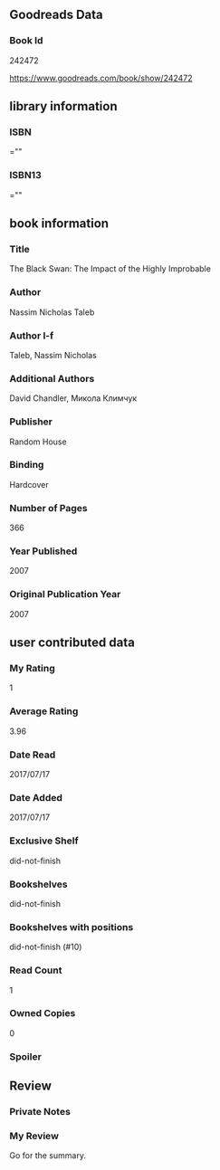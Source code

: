 <!-- This template shows how to bulk convert all columns of data into one markdown file -->
<!-- caveat: KeyError if there's a mismatch. Empty values output nothing -->

## Goodreads Data

### Book Id 

242472

https://www.goodreads.com/book/show/242472

## library information

### ISBN 
=""

### ISBN13 
=""

## book information

### Title
The Black Swan: The Impact of the Highly Improbable

### Author 
Nassim Nicholas Taleb

### Author l-f 
Taleb, Nassim Nicholas

### Additional Authors
David Chandler, Микола Климчук

### Publisher 
Random House 

### Binding
Hardcover

### Number of Pages
366

### Year Published
2007

### Original Publication Year 
2007

## user contributed data

### My Rating
1

### Average Rating
3.96

### Date Read
2017/07/17

### Date Added
2017/07/17

### Exclusive Shelf
did-not-finish

### Bookshelves
did-not-finish

### Bookshelves with positions
did-not-finish (#10)

### Read Count
1

### Owned Copies
0

### Spoiler 


## Review

### Private Notes


### My Review
Go for the summary.